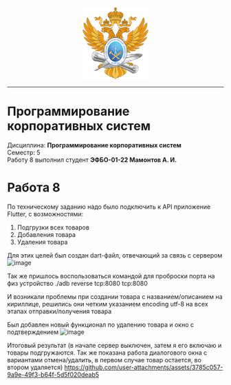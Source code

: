 <p align="center">
  <img src="images/MIREA_Gerb_Colour.svg" alt="Mirea_Gerb" width="30%"/>
</p>

___

# Программирование корпоративных систем
Дисциплина: **Программирование корпоративных систем** <br>
Семестр: 5 <br>
Работу 8 выполнил студент **ЭФБО-01-22 Мамонтов А. И.** <br>

# Работа 8
По техническому заданию надо было подключить к API приложение Flutter, с возможностями:
1. Подгрузки всех товаров
2. Добавления товара
3. Удаления товара

Для этих целей был создан dart-файл, отвечающий за связь с сервером
<img width="642" alt="image" src="https://github.com/user-attachments/assets/3c152dc6-5e41-42e0-bf49-cdea42725743">

Так же пришлось воспользоваться командой для проброски порта на физ устройство
./adb reverse tcp:8080 tcp:8080

И возникали проблемы при создании товара с названием/описанием на кириллице, решились они четким указанием encoding utf-8 на всех этапах отправки/получения товара

Был добавлен новый функционал по удалению товара и окно с подтверждением
<img width="642" alt="image" src="https://github.com/user-attachments/assets/6d083663-1bfd-4106-9c8c-d9da57bc9157">


Итоговый результат (в начале сервер выключен, затем я его включаю и товары подгружаются. Так же показана работа диалогового окна с вариантами отмена/удалить, в первом случае товар остается, во втором удаляется)
https://github.com/user-attachments/assets/3785c057-9a9e-49f3-b64f-5d5f020deab5

